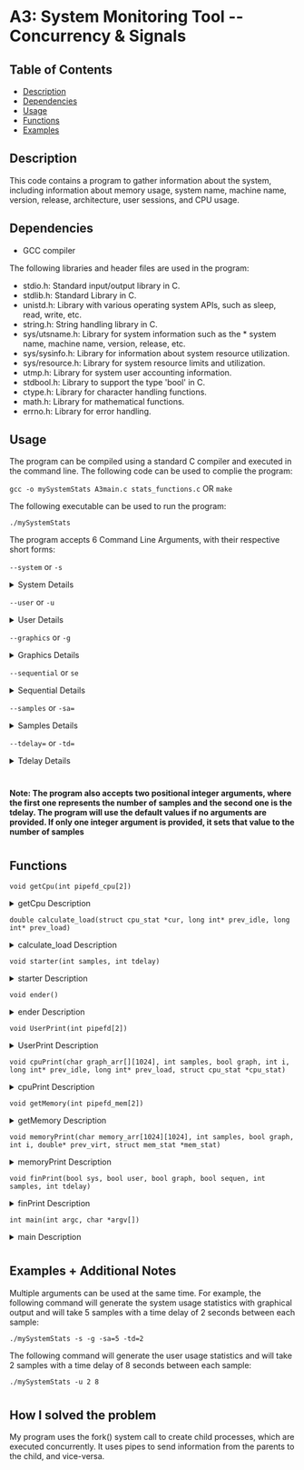 
# A3: System Monitoring Tool -- Concurrency & Signals




## Table of Contents

* [Description](#general-info)
* [Dependencies](#dependencies)
* [Usage](#usage)
* [Functions](#functions)
* [Examples](#examples)


## Description

This code contains a program to gather information about the system, including information about memory usage, system name, machine name, version, release, architecture, user sessions, and CPU usage.
## Dependencies

* GCC compiler

The following libraries and header files are used in the program:

* stdio.h: Standard input/output library in C.
* stdlib.h: Standard Library in C.
* unistd.h: Library with various operating system APIs, such as sleep, read, write, etc.
* string.h: String handling library in C.
* sys/utsname.h: Library for system information such as the * system name, machine name, version, release, etc.
* sys/sysinfo.h: Library for information about system resource utilization.
* sys/resource.h: Library for system resource limits and utilization.
* utmp.h: Library for system user accounting information.
* stdbool.h: Library to support the type 'bool' in C.
* ctype.h: Library for character handling functions.
* math.h: Library for mathematical functions.
* errno.h: Library for error handling.
## Usage

The program can be compiled using a standard C compiler and executed in the command line. The following code can be used to complie the program: 

`gcc -o mySystemStats A3main.c stats_functions.c`  OR `make`

The following executable can be used to run the program:

`./mySystemStats`

The program accepts 6 Command Line Arguments, with their respective short forms:

`--system` or `-s`

<details>

  <summary>System Details </summary>

    To indicate that only the system usage should be generated
  
</details>

`--user` or `-u`

<details>

  <summary>User Details </summary>

    To indicate that only the users usage should be generated

</details>

`--graphics` or `-g`

<details>

  <summary>Graphics Details </summary>

    To include graphical output in the cases where a graphical outcome is possible as indicated below.
  
</details>

`--sequential` or `se`
<details>

  <summary>Sequential Details </summary>

    To indicate that the information will be output sequentially without needing to "refresh" the screen (useful if you would like to redirect the output into a file)
  
</details>

`--samples` or `-sa=`

<details>

  <summary>Samples Details </summary>

    If used the value N will indicate how many times the statistics are going to be collected and results will be average and reported based on the N number of repetitions.
    If not value is indicated the default value will be 10.
  

</details>

`--tdelay=` or `-td=`
<details>

  <summary>Tdelay Details </summary>

    To indicate how frequently to sample in seconds.
    If not value is indicated the default value will be 1 sec.
  
</details>


#
**Note: The program also accepts two positional integer arguments, where the first one represents the  number of samples and the second one is the tdelay. The program will use the default values if no arguments are provided. If only one integer argument is provided, it sets that value to the number of samples**
#

## Functions
`void getCpu(int pipefd_cpu[2])`
 <details>

  <summary>getCpu Description </summary>

**Parameters:**

* `int pipefd_cpu[2]`: Pipe to write to

**Return Value:**
* `void`

    This function is used to get the CPU usage statistics. It takes two arguments, the first one is a pointer to a struct cpu_stat and the second one is the number of the CPU to be used. It uses the `/proc/stat` file to get the relevant information. The function will return the CPU usage statistics in the struct cpu_stat. 
</details>



`double calculate_load(struct cpu_stat *cur, long int* prev_idle, long int* prev_load)`
<details>
    <summary>calculate_load Description </summary>

**Parameters:**

* `struct cpu_stat *cur`: Pointer to the current CPU statistics
* `long int* prev_idle`: Pointer to the previous idle time
* `long int* prev_load`: Pointer to the previous load time

**Return Value:**
* `double`: CPU load in percentage

This function uses the following formula to calculate the CPU load:

    double load = fabs((100 * (totald - idled) / (totald) + 1));

Where the load is the CPU load in percentage.

</details>

`void starter(int samples, int tdelay)`
<details>
    <summary>starter Description </summary>

**Parameters:**

* `int samples`: Number of samples to be taken
* `int tdelay`: Time delay between samples

**Return Value:**
* `void`

This function is used as a header to the program. It prints the number of samples and the time delay between each sample. It uses the `<sys/resource.h>` library, and the `rusage` struct to get the system resources.
</details>

`void ender()`
<details>
    <summary>ender Description </summary>

**Parameters:**
* none

**Return Value:**
* `void`

This function is used as a footer to the program. It prints the system information. It uses the `<sys/utsname.h>` library, and the `utsname` struct to get the system information.

</details>

`void UserPrint(int pipefd[2])`
<details>
    <summary>UserPrint Description </summary>

**Parameters:**
* `int pipefd[2]`: Pipe to write to

**Return Value:**
* `void`

This function is used to print the user information. It uses the `<utmp.h>` library, and the `utmp` struct to get the user information. It prints the user name, the terminal name, and the host name.
</details>

`void cpuPrint(char graph_arr[][1024], int samples, bool graph, int i, long int* prev_idle, long int* prev_load, struct cpu_stat *cpu_stat)`
<details>
    <summary>cpuPrint Description </summary>

**Parameters:**
* `char graph_arr[][1024]`: Array to store the graphical output
* `int samples`: Number of samples to be taken
* `bool graph`: Boolean to indicate if graphical output is needed
* `int i`: Number of the current sample
* `long int* prev_idle`: Pointer to the previous idle time
* `long int* prev_load`: Pointer to the previous CPU load
* `long int* prev_load`: Previous CPU load
* `struct cpu_stat *cpu_stat`: Pointer to the current CPU stats


**Return Value:**
* `double`: CPU load in percentage to be used in the next iteration

This function is used to print the CPU usage statistics. It uses `sysconf` to get the number of cores (iteraretes through the `/proc/stat` file to count the number of CPUs).
The function uses the `get_stats` function to get the CPU usage statistics. It then sleeps for the desired time delay. It then uses the `get_stats` function again to get the CPU usage statistics. It then uses the `calculate_load` function to calculate the CPU load. It then prints the CPU load in percentage.
If graphical is called, It prints two bars if the load is less than or equal to 0.01%, an additional one bar for every 0.1 increase upto 1, an additional one bar for every 1 increase upto 10, and an additional one bar for every 10 increase upto 100. As can be seen through this code: 

    if (prev_load > 0.01 && prev_load <= 1.00) {barCount = (int)(prev_load * 10); }
    else if (prev_load > 1.00 && prev_load <= 10.00) {barCount = prev_load + 10;}
    else if (prev_load > 10.00 && prev_load <= 100.00) {barCount = prev_load / 10 + 20;}

The function returns the CPU load in percentage to be used in the next iteration.
</details>

`void getMemory(int pipefd_mem[2])`
<details>
    <summary>getMemory Description </summary>

**Parameters:**
* `int pipefd_mem[2]`: Pipe to write to

**Return Value:**
* `void`

This function is used to print the memory usage statistics. It uses the `<sys/sysinfo.h>` library, and the `sysinfo` struct to get the memory usage statistics.
It prints the virtual memory usage in GB. It calculates the memory usage using the following: 

    long long phys_mem = sys.totalram * sys.mem_unit;
    long long phys_used = (sys.totalram - sys.freeram) * sys.mem_unit;
    long long virt_mem = sys.totalram * sys.mem_unit + sys.totalswap * sys.mem_unit;
    long long virt_used = (sys.totalram - sys.freeram) * sys.mem_unit + (sys.totalswap - sys.freeswap) * sys.mem_unit;

Each of the variables are in bytes, which is why they are divided by 1024^3 to get the value in GB.

</details>


`void memoryPrint(char memory_arr[1024][1024], int samples, bool graph, int i, double* prev_virt, struct mem_stat *mem_stat)`
<details>
    <summary>memoryPrint Description </summary>

**Parameters:**
* `char memory_arr[1024][1024]`: Nested char array containing the output for the memory
* `int samples`: Number of samples to be taken
* `bool graph`: Boolean to indicate if graphical output is needed
* `int i`: Number of the current sample
* `double *prev_virt`: Pointer to previous virtual memory usage
* `struct mem_stat *mem_stat`: Pointer to a struct mem_stat

**Return Value:**
* double: Virtual memory usage in GB to be used in the next iteration



If the graphical output is needed, the function will print the graphical output for the memory. For every 0.01 GB change, the function will print an additional symbol based on whether the memory usage is increasing or decreasing.
The function returns the virtual memory usage in GB to be used in the next iteration.
</details>

`void finPrint(bool sys, bool user, bool graph, bool sequen, int samples, int tdelay)`
<details>
    <summary>finPrint Description </summary>

**Parameters:**
* `bool sys`: Boolean to indicate if system information is needed
* `bool user`: Boolean to indicate if user information is needed
* `bool graph`: Boolean to indicate if graphical output is needed
* `bool sequen`: Boolean to indicate if sequential output is needed
* `int samples`: Number of samples to be taken
* `int tdelay`: Time delay between samples

**Return Value:**
* `void`

This function is used to print the final output. It prints the starter() at the beginning and the ender() at the end. If sequential is false, it uses `printf("\033[H \033[2J \n");` to clear the screen.
It prints the CPU usage statistics and the memory usage statistics. Based on which flags are called.
It also prints the graphical output for the CPU and the memory if the graphical output is needed. If sequential is true, the screen is not cleared after each iteration, and the output is printed beneath the previous output.
It also declares and frees the memory for the char arrays that will be used to store the graphical output for the CPU and the memory.
</details>

`int main(int argc, char *argv[])`
<details>
    <summary>main Description </summary>

**Parameters:**
* `int argc`: Number of arguments
* `char *argv[]`: Array of arguments

**Return Value:**
* `int: 0`

This function is used to parse through the arguments passed to the program. It uses `strcmp()` to compare the arguments to the flags. It also uses `atoi()` to convert the arguments to integers if needed. The command line arguments are defined at the beginning of the usage page. It passes through the arguments and sets the boolean values to true if the flag is present. It also sets the number of samples and the time delay between samples if they are present. It then calls the `finPrint()` function to print the final output. If the user does not pass any arguments, the program will print the usage and system page.

**Note: If invalid arguments are passed, none of the commands are run, and the program will print:** 
    
        Please enter valid arguments

**However if at least one valid argument is passed, the program will run the valid arguments and ignore the invalid ones.**
</details>

#

## Examples + Additional Notes

Multiple arguments can be used at the same time. For example, the following command will generate the system usage statistics with graphical output and will take 5 samples with a time delay of 2 seconds between each sample:

`./mySystemStats -s -g -sa=5 -td=2`

The following command will generate the user usage statistics and will take 2 samples with a time delay of 8 seconds between each sample:

`./mySystemStats -u 2 8`


#

## How I solved the problem

 My program uses the fork() system call to create child processes, which are executed concurrently. It uses pipes to send information from the parents to the child, and vice-versa.


